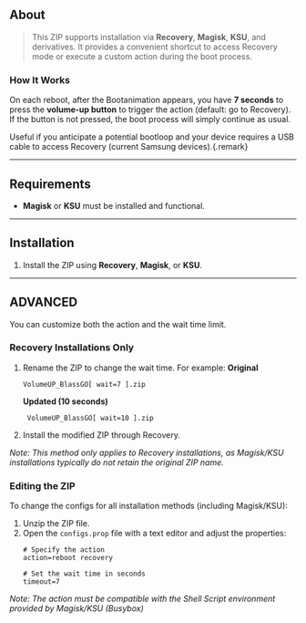 ## About

> This ZIP supports installation via **Recovery**, **Magisk**, **KSU**, and derivatives. It provides a convenient shortcut to access Recovery mode or execute a custom action during the boot process.

### How It Works
On each reboot, after the Bootanimation appears, you have **7 seconds** to press the **volume-up button** to trigger the action (default: go to Recovery). If the button is not pressed, the boot process will simply continue as usual.

Useful if you anticipate a potential bootloop and your device requires a USB cable to access Recovery (current Samsung devices).{.remark}

---

## Requirements

- **Magisk** or **KSU** must be installed and functional. 

---

## Installation

1. Install the ZIP using **Recovery**, **Magisk**, or **KSU**.

---

## ADVANCED

You can customize both the action and the wait time limit.

### Recovery Installations Only
1. Rename the ZIP to change the wait time. For example:
  **Original**
   ```
   VolumeUP_BlassGO[ wait=7 ].zip
   ```
   **Updated (10 seconds)**

   ```
    VolumeUP_BlassGO[ wait=10 ].zip
   ```
1. Install the modified ZIP through Recovery.

*Note: This method only applies to Recovery installations, as Magisk/KSU installations typically do not retain the original ZIP name.*

### Editing the ZIP
To change the configs for all installation methods (including Magisk/KSU):

1. Unzip the ZIP file.
2. Open the `configs.prop` file with a text editor and adjust the properties:
   ```properties
   # Specify the action
   action=reboot recovery
   
   # Set the wait time in seconds
   timeout=7

*Note: The action must be compatible with the Shell Script environment provided by Magisk/KSU (Busybox)*
